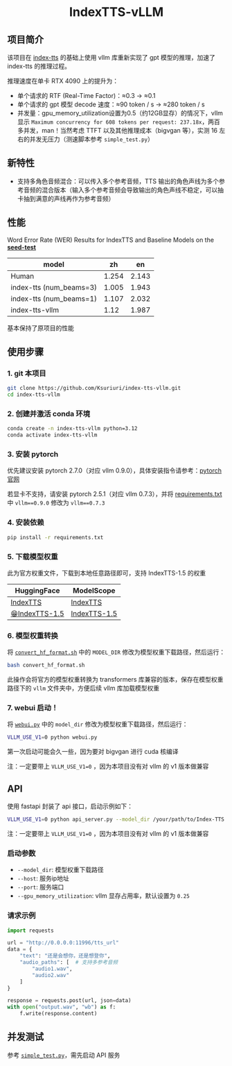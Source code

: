 <div align="center">

# IndexTTS-vLLM
</div>

## 项目简介
该项目在 [index-tts](https://github.com/index-tts/index-tts) 的基础上使用 vllm 库重新实现了 gpt 模型的推理，加速了 index-tts 的推理过程。

推理速度在单卡 RTX 4090 上的提升为：
- 单个请求的 RTF (Real-Time Factor)：≈0.3 -> ≈0.1
- 单个请求的 gpt 模型 decode 速度：≈90 token / s -> ≈280 token / s
- 并发量：gpu_memory_utilization设置为0.5（约12GB显存）的情况下，vllm 显示 `Maximum concurrency for 608 tokens per request: 237.18x`，两百多并发，man！当然考虑 TTFT 以及其他推理成本（bigvgan 等），实测 16 左右的并发无压力（测速脚本参考 `simple_test.py`）

## 新特性
- 支持多角色音频混合：可以传入多个参考音频，TTS 输出的角色声线为多个参考音频的混合版本（输入多个参考音频会导致输出的角色声线不稳定，可以抽卡抽到满意的声线再作为参考音频）

## 性能
Word Error Rate (WER) Results for IndexTTS and Baseline Models on the [**seed-test**](https://github.com/BytedanceSpeech/seed-tts-eval)

| model                   | zh    | en    |
| ----------------------- | ----- | ----- |
| Human                   | 1.254 | 2.143 |
| index-tts (num_beams=3) | 1.005 | 1.943 |
| index-tts (num_beams=1) | 1.107 | 2.032 |
| index-tts-vllm      | 1.12  | 1.987 |

基本保持了原项目的性能

## 使用步骤

### 1. git 本项目
```bash
git clone https://github.com/Ksuriuri/index-tts-vllm.git
cd index-tts-vllm
```


### 2. 创建并激活 conda 环境
```bash
conda create -n index-tts-vllm python=3.12
conda activate index-tts-vllm
```


### 3. 安装 pytorch

优先建议安装 pytorch 2.7.0（对应 vllm 0.9.0），具体安装指令请参考：[pytorch 官网](https://pytorch.org/get-started/locally/)

若显卡不支持，请安装 pytorch 2.5.1（对应 vllm 0.7.3），并将 [requirements.txt](requirements.txt) 中 `vllm==0.9.0` 修改为 `vllm==0.7.3`


### 4. 安装依赖
```bash
pip install -r requirements.txt
```


### 5. 下载模型权重

此为官方权重文件，下载到本地任意路径即可，支持 IndexTTS-1.5 的权重

| **HuggingFace**                                          | **ModelScope** |
|----------------------------------------------------------|----------------------------------------------------------|
| [IndexTTS](https://huggingface.co/IndexTeam/Index-TTS) | [IndexTTS](https://modelscope.cn/models/IndexTeam/Index-TTS) |
| [😁IndexTTS-1.5](https://huggingface.co/IndexTeam/IndexTTS-1.5) | [IndexTTS-1.5](https://modelscope.cn/models/IndexTeam/IndexTTS-1.5) |

### 6. 模型权重转换
将 [`convert_hf_format.sh`](convert_hf_format.sh) 中的 `MODEL_DIR` 修改为模型权重下载路径，然后运行：

```bash
bash convert_hf_format.sh
```

此操作会将官方的模型权重转换为 transformers 库兼容的版本，保存在模型权重路径下的 `vllm` 文件夹中，方便后续 vllm 库加载模型权重

### 7. webui 启动！
将 [`webui.py`](webui.py) 中的 `model_dir` 修改为模型权重下载路径，然后运行：

```bash
VLLM_USE_V1=0 python webui.py
```
第一次启动可能会久一些，因为要对 bigvgan 进行 cuda 核编译

注：一定要带上 `VLLM_USE_V1=0` ，因为本项目没有对 vllm 的 v1 版本做兼容


## API
使用 fastapi 封装了 api 接口，启动示例如下：

```bash
VLLM_USE_V1=0 python api_server.py --model_dir /your/path/to/Index-TTS --port 11996
```

注：一定要带上 `VLLM_USE_V1=0` ，因为本项目没有对 vllm 的 v1 版本做兼容

### 启动参数
- `--model_dir`: 模型权重下载路径
- `--host`: 服务ip地址
- `--port`: 服务端口
- `--gpu_memory_utilization`: vllm 显存占用率，默认设置为 `0.25`

### 请求示例
```python
import requests

url = "http://0.0.0.0:11996/tts_url"
data = {
    "text": "还是会想你，还是想登你",
    "audio_paths": [  # 支持多参考音频
        "audio1.wav",
        "audio2.wav"
    ]
}

response = requests.post(url, json=data)
with open("output.wav", "wb") as f:
    f.write(response.content)
```

## 并发测试
参考 [`simple_test.py`](simple_test.py)，需先启动 API 服务